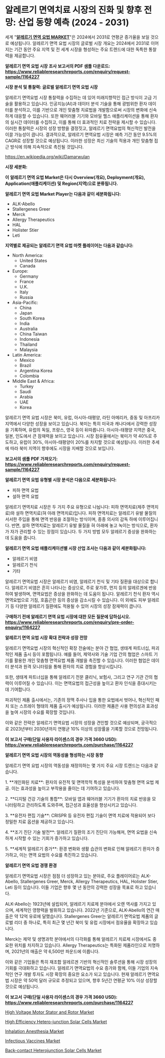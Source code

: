 <p><h1>알레르기 면역치료 시장의 진화 및 향후 전망: 산업 동향 예측 (2024 - 2031)</h1></p><p>세계 "<strong><a href="https://www.reliableresearchreports.com/global-allergy-immunotherapy-market-r1164227?utm_campaign=106&utm_medium=8&utm_source=Github&utm_content=ia&utm_term=08102024&utm_id=allergy-immunotherapy">알레르기 면역 요법 MARKET</a></strong>"은 2024에서 2031로 연평균 증가율을 보일 것으로 예상됩니다. 알레르기 면역 요법 시장의 글로벌 시장 개요는 2024에서 2031로 이어지는 기간 동안 주요 지역 및 전 세계 시장을 형성하는 주요 트렌드에 대한 독특한 통찰력을 제공합니다.</p>
<p><strong>알레르기 면역 요법 시장 조사 보고서의 PDF 샘플 다운로드: <a href="https://www.reliableresearchreports.com/enquiry/request-sample/1164227?utm_campaign=106&utm_medium=8&utm_source=Github&utm_content=ia&utm_term=08102024&utm_id=allergy-immunotherapy">https://www.reliableresearchreports.com/enquiry/request-sample/1164227</a></strong></p>
<p><strong>시장 분석 및 통찰력: 글로벌 알레르기 면역 요법 시장</strong></p>
<p><p>알레르기 면역요법 시장 통찰력을 수집하는 데 있어 미래지향적인 접근 방식이 고급 기술을 활용하고 있습니다. 인공지능(AI)과 데이터 분석 기술을 통해 광범위한 환자 데이터를 분석하고, 이를 기반으로 개인 맞춤형 치료법을 개발함으로써 시장의 변화에 신속하게 대응할 수 있습니다. 또한 웨어러블 기기와 모바일 헬스 애플리케이션을 통해 환자의 실시간 데이터를 수집하고, 이를 통해 더 효과적인 치료 전략을 제시할 수 있습니다. 이러한 통찰력은 시장의 성장 방향을 결정짓고, 알레르기 면역요법의 혁신적인 발전을 이끌 가능성이 큽니다. 결과적으로, 알레르기 면역요법 시장은 예측 기간 동안 9.5%의 CAGR로 성장할 것으로 예상됩니다. 이러한 성장은 최신 기술의 적용과 개인 맞춤형 접근 방식에 의해 지속적으로 촉진될 것입니다.</p></p>
<p><a href="%7CAUTHORITHY_DOMAIN_URL%7C?utm_campaign=106&utm_medium=8&utm_source=Github&utm_content=ia&utm_term=08102024&utm_id=allergy-immunotherapy">https://en.wikipedia.org/wiki/Damarwulan</a></p>
<p><strong>시장 세분화:</strong></p>
<p><strong>이 알레르기 면역 요법 Market은 다시 Overview(개요), Deployment(개요), Application(애플리케이션) 및 Region(지역)으로 분류됩니다.</strong></p>
<p><strong>알레르기 면역 요법 Market Player는 다음과 같이 세분화됩니다:</strong></p>
<p><ul><li>ALK-Abello</li><li>Stallergenes Greer</li><li>Merck</li><li>Allergy Therapeutics</li><li>HAL</li><li>Holister Stier</li><li>Leti</li></ul></p>
<p><strong>지역별로 제공되는 알레르기 면역 요법 마켓 플레이어는 다음과 같습니다:</strong></p>
<p><ul>
    <li>
        North America:
        <ul>
            <li>United States</li>
            <li>Canada</li>
        </ul>
    </li>
    <li>
        Europe:
        <ul>
            <li>Germany</li>
            <li>France</li>
            <li>U.K.</li>
            <li>Italy</li>
            <li>Russia</li>
        </ul>
    </li>
    <li>
        Asia-Pacific:
        <ul>
            <li>China</li>
            <li>Japan</li>
            <li>South Korea</li>
            <li>India</li>
            <li>Australia</li>
            <li>China Taiwan</li>
            <li>Indonesia</li>
            <li>Thailand</li>
            <li>Malaysia</li>
        </ul>
    </li>
    <li>
        Latin America:
        <ul>
            <li>Mexico</li>
            <li>Brazil</li>
            <li>Argentina Korea</li>
            <li>Colombia</li>
        </ul>
    </li>
    <li>
        Middle East & Africa:
        <ul>
            <li>Turkey</li>
            <li>Saudi</li>
            <li>Arabia</li>
            <li>UAE</li>
            <li>Korea</li>
        </ul>
    </li>
    </ul></p>
<p><p>알레르기 면역 요법 시장은 북미, 유럽, 아시아-태평양, 라틴 아메리카, 중동 및 아프리카 지역에서 다양한 성장을 보이고 있습니다. 북미는 특히 미국과 캐나다에서 강력한 성장을 기록하며, 유럽의 독일, 프랑스, 영국 등이 뒤따릅니다. 아시아-태평양 지역은 중국, 일본, 인도에서 큰 잠재력을 보이고 있습니다. 시장 점유율에서는 북미가 약 40%로 주도하고, 유럽이 30%, 아시아-태평양이 20%를 차지할 것으로 예상됩니다. 이러한 추세에 따라 북미 지역이 향후에도 시장을 지배할 것으로 보입니다.</p></p>
<p><strong>보고서의 샘플 PDF 가져오기: <a href="https://www.reliableresearchreports.com/enquiry/request-sample/1164227?utm_campaign=106&utm_medium=8&utm_source=Github&utm_content=ia&utm_term=08102024&utm_id=allergy-immunotherapy">https://www.reliableresearchreports.com/enquiry/request-sample/1164227</a></strong></p>
<p><strong>알레르기 면역 요법 유형별 시장 분석은 다음으로 세분화됩니다:</strong></p>
<p><ul><li>피하 면역 요법</li><li>설하 면역 요법</li></ul></p>
<p><p>알레르기 면역치료 시장은 두 가지 주요 유형으로 나뉩니다: 피하 면역치료(제주 면역치료)와 설하 면역치료(혀 아래 면역치료)입니다. 피하 면역치료는 알레르기 유발 물질의 서서한 주입을 통해 면역 반응을 조절하는 방식이며, 종종 의사의 감독 하에 이루어집니다. 반면, 설하 면역치료는 알레르기 유발 물질을 혀 아래에 놓고 녹이는 방식으로, 환자가 자가 관리할 수 있는 장점이 있습니다. 두 가지 방법 모두 알레르기 증상을 완화하는 데 도움을 줍니다.</p></p>
<p><strong>알레르기 면역 요법 애플리케이션별 시장 산업 조사는 다음과 같이 세분화됩니다:</strong></p>
<p><ul><li>알레르기 비염</li><li>알레르기 천식</li><li>기타</li></ul></p>
<p><p>알레르기 면역요법 시장은 알레르기 비염, 알레르기 천식 및 기타 질환을 대상으로 합니다. 알레르기 비염은 흔히 나타나는 증상으로, 주로 꽃가루, 먼지 등의 알레르겐에 반응하여 발생하며, 면역요법은 증상을 완화하는 데 도움이 됩니다. 알레르기 천식 환자 역시 면역요법으로 기침, 호흡곤란 등의 증상을 감소시킬 수 있습니다. 이 외에도 피부 알레르기 등 다양한 알레르기 질환에도 적용될 수 있어 시장의 성장 잠재력이 큽니다.</p></p>
<p><strong>구매하기 전에 알레르기 면역 요법 시장에 대한 모든 질문에 답하십시오. <a href="https://www.reliableresearchreports.com/enquiry/pre-order-enquiry/1164227?utm_campaign=106&utm_medium=8&utm_source=Github&utm_content=ia&utm_term=08102024&utm_id=allergy-immunotherapy">https://www.reliableresearchreports.com/enquiry/pre-order-enquiry/1164227</a></strong></p>
<p><strong>알레르기 면역 요법 시장 확대 전략과 성장 전망</strong></p>
<p><p>알레르기 면역요법 시장의 혁신적인 확장 전술에는 분야 간 협업, 생태계 파트너십, 파괴적인 제품 출시 등이 포함됩니다. 예를 들어, 제약사와 기술 기업 간의 협업은 스마트 기기를 활용한 개인 맞춤형 면역요법 제품 개발을 촉진할 수 있습니다. 이러한 협업은 데이터 분석과 원격 모니터링을 통해 환자의 치료 경험을 향상시킵니다.</p><p>또한, 생태계 파트너십을 통해 알레르기 전문 클리닉, 보험사, 그리고 연구 기관 간의 협력이 이루어질 수 있습니다. 이는 면역요법의 접근성을 높이고 환자 인식을 증대시키는 데 기여합니다. </p><p>파괴적인 제품 출시에서는, 기존의 정맥 주사나 입을 통한 요법에서 벗어나, 혁신적인 패치 또는 스프레이 형태의 제품 출시가 예상됩니다. 이러한 제품은 사용 편의성과 효과성을 높여 시장의 수요를 확장할 것입니다.</p><p>이와 같은 전략은 알레르기 면역요법 시장의 성장을 견인할 것으로 예상되며, 궁극적으로 2023년부터 2030년까지 연평균 10% 이상의 성장률을 기록할 것으로 전망됩니다.</p></p>
<p><strong>이 보고서 구매(단일 사용자 라이센스의 경우 가격 3660 USD): <a href="https://www.reliableresearchreports.com/purchase/1164227?utm_campaign=106&utm_medium=8&utm_source=Github&utm_content=ia&utm_term=08102024&utm_id=allergy-immunotherapy">https://www.reliableresearchreports.com/purchase/1164227</a></strong></p>
<p><strong>알레르기 면역 요법 시장의 역동성을 형성하는 시장 동향</strong></p>
<p><p>알레르기 면역 요법 시장의 역동성을 재정의하는 몇 가지 주요 시장 트렌드는 다음과 같습니다.</p><p>1. **개인화된 치료**: 환자의 유전적 및 면역학적 특성을 분석하여 맞춤형 면역 요법 제공. 이는 효과성을 높이고 부작용을 줄이는 데 기여하고 있습니다.</p><p>2. **디지털 건강 기술의 통합**: 모바일 앱과 웨어러블 기기가 환자의 치료 반응을 모니터링하고 관리하도록 도와주며, 접근성과 효율성을 향상시키고 있습니다.</p><p>3. **유전자 편집 기술**: CRISPR 등 유전자 편집 기술이 면역 치료에 적용되어 보다 정밀한 치료 옵션을 제공하고 있습니다.</p><p>4. **조기 진단 기술 발전**: 알레르기 질환의 조기 진단이 가능해져, 면역 요법을 신속하게 시작할 수 있는 기회가 증가하고 있습니다.</p><p>5. **세계적 알레르기 증가**: 환경 변화와 생활 습관의 변화로 인해 알레르기 환자가 증가하고, 이는 면역 요법의 수요를 촉진하고 있습니다.</p></p>
<p><strong>알레르기 면역 요법 경쟁 환경</strong></p>
<p><p>알레르기 면역요법 시장은 점점 더 성장하고 있는 분야로, 주요 플레이어로는 ALK-Abello, Stallergenes Greer, Merck, Allergy Therapeutics, HAL, Holister Stier, Leti 등이 있습니다. 이들 기업은 향후 몇 년 동안의 강력한 성장을 목표로 하고 있습니다.</p><p>ALK-Abello는 1923년에 설립되어, 알레르기 치료제 분야에서 오랜 역사를 가지고 있으며, 세계적인 영향력을 발휘하고 있습니다. 2022년 기준으로, ALK-Abello의 연간 매출은 약 12억 유로에 달했습니다. Stallergenes Greer는 알레르기 면역요법 제품의 글로벌 리더 중 하나로, 특히 최근 몇 년간 북미 및 유럽 시장에서 점유율을 확장하고 있습니다.</p><p>Merck는 제약 및 생명과학 분야에서의 다각화를 통해 알레르기 치료제 시장에서도 중요한 위치를 차지하고 있습니다. Allergy Therapeutics는 특화된 제품라인으로 저명하며, 2021년의 매출은 약 6,500만 파운드에 이릅니다.</p><p>이와 같은 기업들은 특히 재조합 알레르겐 기반의 혁신적인 솔루션을 통해 시장 성장의 기회를 극대화하고 있습니다. 알레르기 면역요법의 수요 증가와 함께, 이들 기업의 지속적인 연구 개발 투자도 시장 확장의 중요한 요소가 되고 있습니다. 현재 알레르기 면역요법 시장은 약 50억 달러 규모로 추정되고 있으며, 향후 5년간 연평균 10% 이상 성장할 것으로 예상됩니다.</p></p>
<p><strong>이 보고서 구매(단일 사용자 라이센스의 경우 가격 3660 USD): <a href="https://www.reliableresearchreports.com/purchase/1164227?utm_campaign=106&utm_medium=8&utm_source=Github&utm_content=ia&utm_term=08102024&utm_id=allergy-immunotherapy">https://www.reliableresearchreports.com/purchase/1164227</a></strong></p>
<p><p><a href="https://github.com/abbislposival/Market-Research-Report-List-1/blob/main/high-voltage-motor-stator-and-rotor-market.md?utm_campaign=106&utm_medium=8&utm_source=Github&utm_content=ia&utm_term=08102024&utm_id=allergy-immunotherapy">High Voltage Motor Stator and Rotor Market</a></p><p><a href="https://issuu.com/reportprime-2/docs/high-efficiency-hetero-junction-sol_2ab0046011b9f9?utm_campaign=106&utm_medium=8&utm_source=Github&utm_content=ia&utm_term=08102024&utm_id=allergy-immunotherapy">High Efficiency Hetero-junction Solar Cells Market</a></p><p><a href="https://www.linkedin.com/pulse/inhalation-anesthesia-market-dynamics-application-types-emerging-8tcgf?utm_campaign=106&utm_medium=8&utm_source=Github&utm_content=ia&utm_term=08102024&utm_id=allergy-immunotherapy">Inhalation Anesthesia Market</a></p><p><a href="https://www.linkedin.com/pulse/digital-transformation-infectious-vaccines-industry-market-iokdf?utm_campaign=106&utm_medium=8&utm_source=Github&utm_content=ia&utm_term=08102024&utm_id=allergy-immunotherapy">Infectious Vaccines Market</a></p><p><a href="https://issuu.com/reportprime-2/docs/back-contact-heterojunction-solar-c_7222f1de4860fe?utm_campaign=106&utm_medium=8&utm_source=Github&utm_content=ia&utm_term=08102024&utm_id=allergy-immunotherapy">Back-contact Heterojunction Solar Cells Market</a></p></p>